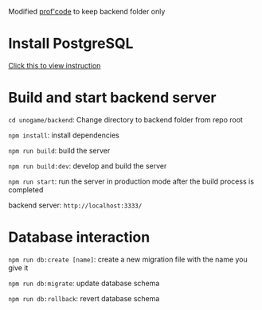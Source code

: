 Modified [prof'code](https://github.com/sfsu-csc-667-spring-2024-roberts/week-7/tree/section-1) to keep backend folder only

# Install PostgreSQL 
[Click this to view instruction](https://docs.google.com/document/d/1pbvpEM3iX-QS22NNep6ATKgohM8zu4Pu18dmw13JgrY/edit?usp=sharing)

# Build and start backend server

`cd unogame/backend`: Change directory to backend folder from repo root

`npm install`: install dependencies

`npm run build`: build the server 

`npm run build:dev`: develop and build the server 

`npm run start`: run the server in production mode after the build process is completed

backend server: `http://localhost:3333/`

# Database interaction

`npm run db:create [name]`: create a new migration file with the name you give it

`npm run db:migrate`: update database schema

`npm run db:rollback`: revert database schema